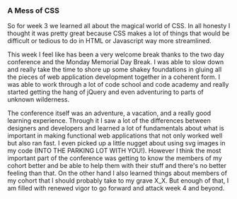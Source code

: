 ### A Mess of CSS

So for week 3 we learned all about the magical world of CSS. In all honesty I thought it was pretty great because CSS makes a lot of things that would be difficult or tedious to do in HTML or Javascript way more streamlined. 

This week I feel like has been a very welcome break thanks to the two day conference and the Monday Memorial Day Break. I was able to slow down and really take the time to shore up some shakey foundations in gluing all the pieces of web application development together in a coherent form. I was able to work through a lot of code school and code academy and really started getting the hang of jQuery and even adventuring to parts of unknown wilderness.  

The conference itself was an adventure, a vacation, and a really good learning experience. Through it I saw a lot of the differences between designers and developers and learned a lot of fundamentals about what is important in making functional web applications that not only worked well but also ran fast. I even picked up a little nugget about using svg images in my code (INTO THE PARKING LOT WITH YOU!). However I think the most important part of the conference was getting to know the members of my cohort better and be able to help them with their stuff and there's no better feeling than that. On the other hand I also learned things about members of my cohort that I should probably take to my grave X_X. But enough of that, I am filled with renewed vigor to go forward and attack week 4 and beyond.
